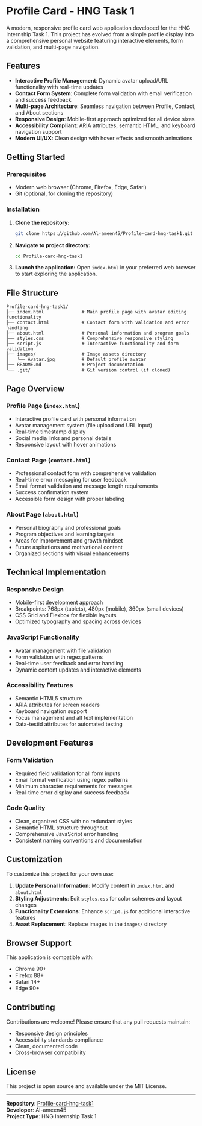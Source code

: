 # Profile Card - HNG Task 1

A modern, responsive profile card web application developed for the HNG Internship Task 1. This project has evolved from a simple profile display into a comprehensive personal website featuring interactive elements, form validation, and multi-page navigation.

## Features

- **Interactive Profile Management**: Dynamic avatar upload/URL functionality with real-time updates
- **Contact Form System**: Complete form validation with email verification and success feedback
- **Multi-page Architecture**: Seamless navigation between Profile, Contact, and About sections
- **Responsive Design**: Mobile-first approach optimized for all device sizes
- **Accessibility Compliant**: ARIA attributes, semantic HTML, and keyboard navigation support
- **Modern UI/UX**: Clean design with hover effects and smooth animations

## Getting Started

### Prerequisites

- Modern web browser (Chrome, Firefox, Edge, Safari)
- Git (optional, for cloning the repository)

### Installation

1. **Clone the repository:**

   ```bash
   git clone https://github.com/Al-ameen45/Profile-card-hng-task1.git
   ```

2. **Navigate to project directory:**

   ```bash
   cd Profile-card-hng-task1
   ```

3. **Launch the application:**
   Open `index.html` in your preferred web browser to start exploring the application.

## File Structure

```
Profile-card-hng-task1/
├── index.html              # Main profile page with avatar editing functionality
├── contact.html            # Contact form with validation and error handling
├── about.html              # Personal information and program goals
├── styles.css              # Comprehensive responsive styling
├── script.js               # Interactive functionality and form validation
├── images/                 # Image assets directory
│   └── Avatar.jpg          # Default profile avatar
├── README.md               # Project documentation
└── .git/                   # Git version control (if cloned)
```

## Page Overview

### Profile Page (`index.html`)

- Interactive profile card with personal information
- Avatar management system (file upload and URL input)
- Real-time timestamp display
- Social media links and personal details
- Responsive layout with hover animations

### Contact Page (`contact.html`)

- Professional contact form with comprehensive validation
- Real-time error messaging for user feedback
- Email format validation and message length requirements
- Success confirmation system
- Accessible form design with proper labeling

### About Page (`about.html`)

- Personal biography and professional goals
- Program objectives and learning targets
- Areas for improvement and growth mindset
- Future aspirations and motivational content
- Organized sections with visual enhancements

## Technical Implementation

### Responsive Design

- Mobile-first development approach
- Breakpoints: 768px (tablets), 480px (mobile), 360px (small devices)
- CSS Grid and Flexbox for flexible layouts
- Optimized typography and spacing across devices

### JavaScript Functionality

- Avatar management with file validation
- Form validation with regex patterns
- Real-time user feedback and error handling
- Dynamic content updates and interactive elements

### Accessibility Features

- Semantic HTML5 structure
- ARIA attributes for screen readers
- Keyboard navigation support
- Focus management and alt text implementation
- Data-testid attributes for automated testing

## Development Features

### Form Validation

- Required field validation for all form inputs
- Email format verification using regex patterns
- Minimum character requirements for messages
- Real-time error display and success feedback

### Code Quality

- Clean, organized CSS with no redundant styles
- Semantic HTML structure throughout
- Comprehensive JavaScript error handling
- Consistent naming conventions and documentation

## Customization

To customize this project for your own use:

1. **Update Personal Information**: Modify content in `index.html` and `about.html`
2. **Styling Adjustments**: Edit `styles.css` for color schemes and layout changes
3. **Functionality Extensions**: Enhance `script.js` for additional interactive features
4. **Asset Replacement**: Replace images in the `images/` directory

## Browser Support

This application is compatible with:

- Chrome 90+
- Firefox 88+
- Safari 14+
- Edge 90+

## Contributing

Contributions are welcome! Please ensure that any pull requests maintain:

- Responsive design principles
- Accessibility standards compliance
- Clean, documented code
- Cross-browser compatibility

## License

This project is open source and available under the MIT License.

---

**Repository**: [Profile-card-hng-task1](https://github.com/Al-ameen45/Profile-card-hng-task1)  
**Developer**: Al-ameen45  
**Project Type**: HNG Internship Task 1

